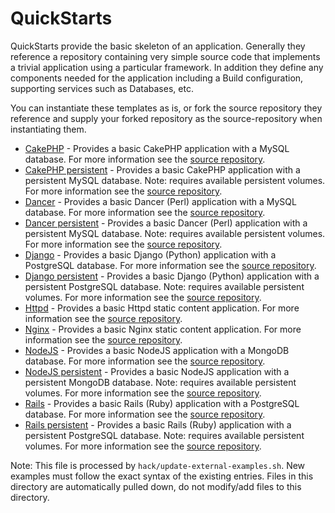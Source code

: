 QuickStarts
===========

QuickStarts provide the basic skeleton of an application. Generally they
reference a repository containing very simple source code that implements a
trivial application using a particular framework. In addition they define any
components needed for the application including a Build configuration,
supporting services such as Databases, etc.

You can instantiate these templates as is, or fork the source repository they
reference and supply your forked repository as the source-repository when
instantiating them.

* [CakePHP](https://raw.githubusercontent.com/openshift/cakephp-ex/master/openshift/templates/cakephp-mysql.json) - Provides a basic CakePHP application with a MySQL database. For more information see the [source repository](https://github.com/openshift/cakephp-ex).
* [CakePHP persistent](https://raw.githubusercontent.com/openshift/cakephp-ex/master/openshift/templates/cakephp-mysql-persistent.json) - Provides a basic CakePHP application with a persistent MySQL database. Note: requires available persistent volumes.  For more information see the [source repository](https://github.com/openshift/cakephp-ex).
* [Dancer](https://raw.githubusercontent.com/openshift/dancer-ex/master/openshift/templates/dancer-mysql.json) - Provides a basic Dancer (Perl) application with a MySQL database. For more information see the [source repository](https://github.com/openshift/dancer-ex).
* [Dancer persistent](https://raw.githubusercontent.com/openshift/dancer-ex/master/openshift/templates/dancer-mysql-persistent.json) - Provides a basic Dancer (Perl) application with a persistent MySQL database. Note: requires available persistent volumes.  For more information see the [source repository](https://github.com/openshift/dancer-ex).
* [Django](https://raw.githubusercontent.com/openshift/django-ex/master/openshift/templates/django-postgresql.json) - Provides a basic Django (Python) application with a PostgreSQL database. For more information see the [source repository](https://github.com/openshift/django-ex).
* [Django persistent](https://raw.githubusercontent.com/openshift/django-ex/master/openshift/templates/django-postgresql-persistent.json) - Provides a basic Django (Python) application with a persistent PostgreSQL database. Note: requires available persistent volumes.  For more information see the [source repository](https://github.com/openshift/django-ex).
* [Httpd](https://raw.githubusercontent.com/openshift/httpd-ex/master/openshift/templates/httpd.json) - Provides a basic Httpd static content application. For more information see the [source repository](https://github.com/openshift/httpd-ex).
* [Nginx](https://raw.githubusercontent.com/sclorg/nginx-ex/master/openshift/templates/nginx.json) - Provides a basic Nginx static content application. For more information see the [source repository](https://github.com/sclorg/nginx-ex).
* [NodeJS](https://raw.githubusercontent.com/openshift/nodejs-ex/master/openshift/templates/nodejs-mongodb.json) - Provides a basic NodeJS application with a MongoDB database. For more information see the [source repository](https://github.com/openshift/nodejs-ex).
* [NodeJS persistent](https://raw.githubusercontent.com/openshift/nodejs-ex/master/openshift/templates/nodejs-mongodb-persistent.json) - Provides a basic NodeJS application with a persistent MongoDB database. Note: requires available persistent volumes.  For more information see the [source repository](https://github.com/openshift/nodejs-ex).
* [Rails](https://raw.githubusercontent.com/openshift/rails-ex/master/openshift/templates/rails-postgresql.json) - Provides a basic Rails (Ruby) application with a PostgreSQL database. For more information see the [source repository](https://github.com/openshift/rails-ex).
* [Rails persistent](https://raw.githubusercontent.com/openshift/rails-ex/master/openshift/templates/rails-postgresql-persistent.json) - Provides a basic Rails (Ruby) application with a persistent PostgreSQL database. Note: requires available persistent volumes.  For more information see the [source repository](https://github.com/openshift/rails-ex).

Note: This file is processed by `hack/update-external-examples.sh`. New examples
must follow the exact syntax of the existing entries. Files in this directory
are automatically pulled down, do not modify/add files to this directory.

